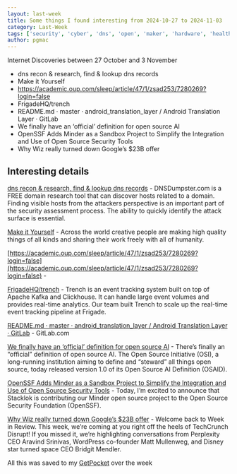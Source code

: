 ```yaml
---
layout: last-week
title: Some things I found interesting from 2024-10-27 to 2024-11-03
category: Last-Week
tags: ['security', 'cyber', 'dns', 'open', 'maker', 'hardware', 'health', 'sleep', 'open source', 'event driven', 'analytics', 'linux', 'android', 'open source', 'ai', 'vulnerability', 'security', 'open source', 'management', 'cyber', 'technology', 'security', 'cloud']
author: pgmac
---
```


Internet Discoveries between 27 October and  3 November
- dns recon & research, find & lookup dns records
- Make it Yourself
- https://academic.oup.com/sleep/article/47/1/zsad253/7280269?login=false
- FrigadeHQ/trench
- README.md · master · android_translation_layer / Android Translation Layer · GitLab
- We finally have an ‘official’ definition for open source AI
- OpenSSF Adds Minder as a Sandbox Project to Simplify the Integration and Use of Open Source Security Tools
- Why Wiz really turned down Google’s $23B offer

## Interesting details

<a name='dns recon & research, find & lookup dns records'>[dns recon & research, find & lookup dns records](https://dnsdumpster.com/)</a> - DNSDumpster.com is a FREE domain research tool that can discover hosts related to a domain. Finding visible hosts from the attackers perspective is an important part of the security assessment process. The ability to quickly identify the attack surface is essential.

<a name='Make it Yourself'>[Make it Yourself](https://makeityourself.org/)</a> - Across the world creative people are making high quality things of all kinds and sharing their work freely with all of humanity.

<a name='https://academic.oup.com/sleep/article/47/1/zsad253/7280269?login=false'>[https://academic.oup.com/sleep/article/47/1/zsad253/7280269?login=false](https://academic.oup.com/sleep/article/47/1/zsad253/7280269?login=false)</a> - 

<a name='FrigadeHQ/trench'>[FrigadeHQ/trench](https://github.com/FrigadeHQ/trench)</a> - Trench is an event tracking system built on top of Apache Kafka and Clickhouse. It can handle large event volumes and provides real-time analytics. Our team built Trench to scale up the real-time event tracking pipeline at Frigade.

<a name='README.md · master · android_translation_layer / Android Translation Layer · GitLab'>[README.md · master · android_translation_layer / Android Translation Layer · GitLab](https://gitlab.com/android_translation_layer/android_translation_layer/-/blob/master/README.md)</a> - GitLab.com

<a name='We finally have an ‘official’ definition for open source AI'>[We finally have an ‘official’ definition for open source AI](https://techcrunch.com/2024/10/28/we-finally-have-an-official-definition-for-open-source-ai/)</a> - There’s finally an “official” definition of open source AI. The Open Source Initiative (OSI), a long-running institution aiming to define and “steward” all things open source, today released version 1.0 of its Open Source AI Definition (OSAID).

<a name='OpenSSF Adds Minder as a Sandbox Project to Simplify the Integration and Use of Open Source Security Tools'>[OpenSSF Adds Minder as a Sandbox Project to Simplify the Integration and Use of Open Source Security Tools](https://openssf.org/blog/2024/10/28/openssf-adds-minder-as-a-sandbox-project-to-simplify-the-integration-and-use-of-open-source-security-tools/)</a> - Today, I’m excited to announce that Stacklok is contributing our Minder open source project to the Open Source Security Foundation (OpenSSF).

<a name='Why Wiz really turned down Google’s $23B offer'>[Why Wiz really turned down Google’s $23B offer](https://techcrunch.com/2024/11/02/why-wiz-really-turned-down-googles-23b-offer/)</a> - Welcome back to Week in Review. This week, we’re coming at you right off the heels of TechCrunch Disrupt! If you missed it, we’re highlighting conversations from Perplexity CEO Aravind Srinivas, WordPress co-founder Matt Mullenweg, and Disney star turned space CEO Bridgit Mendler.

All this was saved to my [GetPocket](https://getpocket.com/) over the week